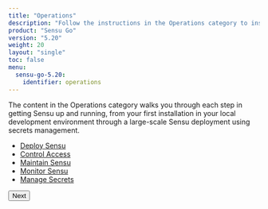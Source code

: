 ```yaml
---
title: "Operations"
description: "Follow the instructions in the Operations category to install, deploy, and operate Sensu."
product: "Sensu Go"
version: "5.20"
weight: 20
layout: "single"
toc: false
menu:
  sensu-go-5.20:
    identifier: operations
---
```


The content in the Operations category walks you through each step in getting Sensu up and running, from your first installation in your local development environment through a large-scale Sensu deployment using secrets management.

- [Deploy Sensu][1]
- [Control Access][2]
- [Maintain Sensu][3]
- [Monitor Sensu][4]
- [Manage Secrets][5]

**<button onclick="window.location.href='deploy-sensu';">Next</button>**


[1]: deploy-sensu/
[2]: control-access/
[3]: maintain-sensu/
[4]: monitor-sensu/
[5]: manage-secrets/
